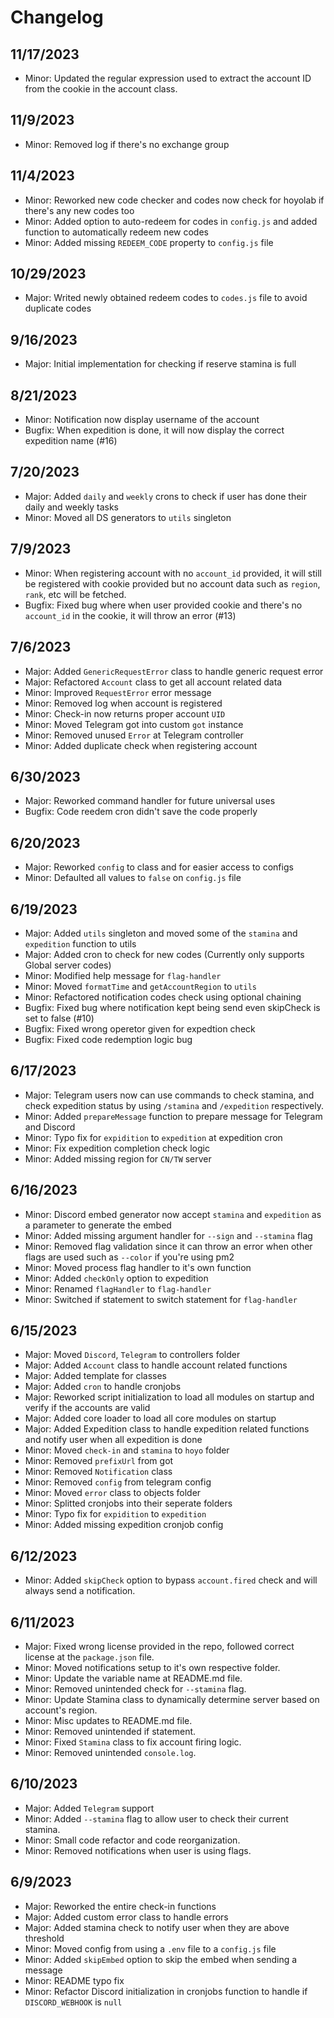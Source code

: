 # Changelog

## 11/17/2023
- Minor: Updated the regular expression used to extract the account ID from the cookie in the account class.

## 11/9/2023
- Minor: Removed log if there's no exchange group

## 11/4/2023
- Minor: Reworked new code checker and codes now check for hoyolab if there's any new codes too
- Minor: Added option to auto-redeem for codes in `config.js` and added function to automatically redeem new codes
- Minor: Added missing `REDEEM_CODE` property to `config.js` file

## 10/29/2023
- Major: Writed newly obtained redeem codes to `codes.js` file to avoid duplicate codes

## 9/16/2023
- Major: Initial implementation for checking if reserve stamina is full

## 8/21/2023
- Minor: Notification now display username of the account
- Bugfix: When expedition is done, it will now display the correct expedition name (#16)

## 7/20/2023
- Major: Added `daily` and `weekly` crons to check if user has done their daily and weekly tasks
- Minor: Moved all DS generators to `utils` singleton

## 7/9/2023
- Minor: When registering account with no `account_id` provided, it will still be registered with cookie provided but no account data such as `region`, `rank`, etc will be fetched.
- Bugfix: Fixed bug where when user provided cookie and there's no `account_id` in the cookie, it will throw an error (#13)

## 7/6/2023
- Major: Added `GenericRequestError` class to handle generic request error
- Major: Refactored `Account` class to get all account related data
- Minor: Improved `RequestError` error message
- Minor: Removed log when account is registered
- Minor: Check-in now returns proper account `UID`
- Minor: Moved Telegram got into custom `got` instance
- Minor: Removed unused `Error` at Telegram controller
- Minor: Added duplicate check when registering account

## 6/30/2023
- Major: Reworked command handler for future universal uses
- Bugfix: Code reedem cron didn't save the code properly

## 6/20/2023
- Major: Reworked `config` to class and for easier access to configs
- Minor: Defaulted all values to `false` on `config.js` file

## 6/19/2023
- Major: Added `utils` singleton and moved some of the `stamina` and `expedition` function to utils
- Major: Added cron to check for new codes (Currently only supports Global server codes)
- Minor: Modified help message for `flag-handler`
- Minor: Moved `formatTime` and `getAccountRegion` to `utils`
- Minor: Refactored notification codes check using optional chaining
- Bugfix: Fixed bug where notification kept being send even skipCheck is set to false (#10)
- Bugfix: Fixed wrong operetor given for expedtion check
- Bugfix: Fixed code redemption logic bug

## 6/17/2023
- Major: Telegram users now can use commands to check stamina, and check expedition status by using `/stamina` and `/expedition` respectively.
- Minor: Added `prepareMessage` function to prepare message for Telegram and Discord
- Minor: Typo fix for `expidition` to `expedition` at expedition cron
- Minor: Fix expedition completion check logic
- Minor: Added missing region for `CN/TW` server

## 6/16/2023
- Minor: Discord embed generator now accept `stamina` and `expedition` as a parameter to generate the embed
- Minor: Added missing argument handler for `--sign` and `--stamina` flag
- Minor: Removed flag validation since it can throw an error when other flags are used such as `--color` if you're using pm2
- Minor: Moved process flag handler to it's own function
- Minor: Added `checkOnly` option to expedition
- Minor: Renamed `flagHandler` to `flag-handler`
- Minor: Switched if statement to switch statement for `flag-handler`

## 6/15/2023
- Major: Moved `Discord`, `Telegram` to controllers folder
- Major: Added `Account` class to handle account related functions
- Major: Added template for classes
- Major: Added `cron` to handle cronjobs
- Major: Reworked script initialization to load all modules on startup and verify if the accounts are valid
- Major: Added core loader to load all core modules on startup
- Major: Added Expedition class to handle expedition related functions and notify user when all expedition is done
- Minor: Moved `check-in` and `stamina` to `hoyo` folder
- Minor: Removed `prefixUrl` from got
- Minor: Removed `Notification` class
- Minor: Removed `config` from telegram config
- Minor: Moved `error` class to objects folder
- Minor: Splitted cronjobs into their seperate folders
- Minor: Typo fix for `expidition` to `expedition`
- Minor: Added missing expedition cronjob config

## 6/12/2023
- Minor: Added `skipCheck` option to bypass `account.fired` check and will always send a notification.

## 6/11/2023
- Major: Fixed wrong license provided in the repo, followed correct license at the `package.json` file.
- Minor: Moved notifications setup to it's own respective folder.
- Minor: Update the variable name at README.md file.
- Minor: Removed unintended check for `--stamina` flag.
- Minor: Update Stamina class to dynamically determine server based on account's region.
- Minor: Misc updates to README.md file.
- Minor: Removed unintended if statement.
- Minor: Fixed `Stamina` class to fix account firing logic.
- Minor: Removed unintended `console.log`.

## 6/10/2023
- Major: Added `Telegram` support
- Minor: Added `--stamina` flag to allow user to check their current stamina.
- Minor: Small code refactor and code reorganization.
- Minor: Removed notifications when user is using flags.

## 6/9/2023
- Major: Reworked the entire check-in functions
- Major: Added custom error class to handle errors
- Major: Added stamina check to notify user when they are above threshold
- Minor: Moved config from using a `.env` file to a `config.js` file
- Minor: Added `skipEmbed` option to skip the embed when sending a message
- Minor: README typo fix
- Minor: Refactor Discord initialization in cronjobs function to handle if `DISCORD_WEBHOOK` is `null`